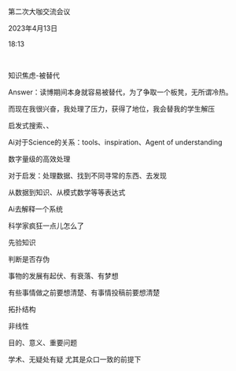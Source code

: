 第二次大咖交流会议

2023年4月13日

18:13

 

知识焦虑-被替代

Answer：读博期间本身就容易被替代，为了争取一个板凳，无所谓冷热。

而现在我很兴奋，我处理了压力，获得了地位，我会替我的学生解压

启发式搜索、、

Ai对于Science的关系：tools、inspiration、Agent of understanding

数字量级的高效处理

对于启发：处理数据、找到不同寻常的东西、去发现

从数据到知识、从模式数学等等表达式

Ai去解释一个系统

科学家疯狂一点儿怎么了

先验知识

判断是否存伪

事物的发展有起伏、有衰落、有梦想

有些事情做之前要想清楚、有事情投稿前要想清楚

拓扑结构

非线性

目的、意义、重要问题

学术、无疑处有疑 尤其是众口一致的前提下
